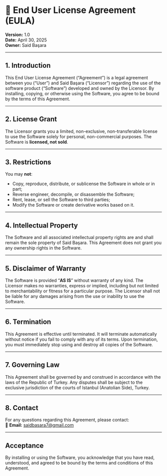 # 📜 End User License Agreement (EULA)

**Version:** 1.0  
**Date:** April 30, 2025  
**Owner:** Said Başara  

---

## 1. Introduction

This End User License Agreement (“Agreement”) is a legal agreement between you (“User”) and Said Başara (“Licensor”) regarding the use of the software product (“Software”) developed and owned by the Licensor. By installing, copying, or otherwise using the Software, you agree to be bound by the terms of this Agreement.

---

## 2. License Grant

The Licensor grants you a limited, non-exclusive, non-transferable license to use the Software solely for personal, non-commercial purposes. The Software is **licensed, not sold**.

---

## 3. Restrictions

You may **not**:

- Copy, reproduce, distribute, or sublicense the Software in whole or in part;
- Reverse engineer, decompile, or disassemble the Software;
- Rent, lease, or sell the Software to third parties;
- Modify the Software or create derivative works based on it.

---

## 4. Intellectual Property

The Software and all associated intellectual property rights are and shall remain the sole property of Said Başara. This Agreement does not grant you any ownership rights in the Software.

---

## 5. Disclaimer of Warranty

The Software is provided “**AS IS**” without warranty of any kind. The Licensor makes no warranties, express or implied, including but not limited to merchantability or fitness for a particular purpose. The Licensor shall not be liable for any damages arising from the use or inability to use the Software.

---

## 6. Termination

This Agreement is effective until terminated. It will terminate automatically without notice if you fail to comply with any of its terms. Upon termination, you must immediately stop using and destroy all copies of the Software.

---

## 7. Governing Law

This Agreement shall be governed by and construed in accordance with the laws of the Republic of Turkey. Any disputes shall be subject to the exclusive jurisdiction of the courts of Istanbul (Anatolian Side), Turkey.

---

## 8. Contact

For any questions regarding this Agreement, please contact:  
📧 **Email:** saidbasara7@gmail.com

---

## Acceptance

By installing or using the Software, you acknowledge that you have read, understood, and agreed to be bound by the terms and conditions of this Agreement.
